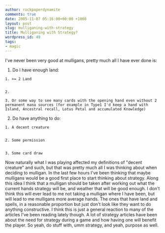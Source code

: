 ```yaml
---
author: rockpaperdynamite
comments: true
date: 2005-11-07 05:16:00+00:00 +1000
layout: post
slug: mulliganing-with-strategy
title: Mulliganing with Strategy?
wordpress_id: 49
tags:
- magic
---
```


I've never been very good at mulligans, pretty much all I have ever done is:



	
  1. Do I have enough land:

	
    1. >= 2 Land

	
    2. 
	
    3. Or some way to see many cards with the opening hand even without 2 permanent mana sources (for example in Type1 I'd keep a hand with Island, Ancestral recall, Lotus Petal and accumulated Knowledge)




	
  2. Do have anything to do:

	
    1. A decent creature

	
    2. Some permission

	
    3. Some card draw





Now naturally what I was playing affected my definitions of "decent creature" and such, but that was pretty much all I was thinking about when deciding to mulligan. In the last few hours I've been thinking that maybe mulligans would be a good first place to start thinking about strategy.
Along this idea I think that a mulligan should be taken after working out what the current hands strategy will be, and weather that will be good enough. I don't think this will ever lead to me not taking a mulligan where I have been, but will lead to me mulligans more average hands. The ones that have land and spells, in a reasonable proportion but just don't look like they want to do anything constructive.
I think this is just a general reaction to many of the articles I've been reading lately though. A lot of strategy articles have been about the need for strategy during a game and how having one will benefit the player.
So yeah, do stuff with, umm strategy, and yeah, purpose as well.
